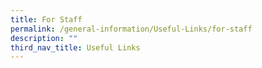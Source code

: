 ```yaml
---
title: For Staff
permalink: /general-information/Useful-Links/for-staff
description: ""
third_nav_title: Useful Links
---
```

